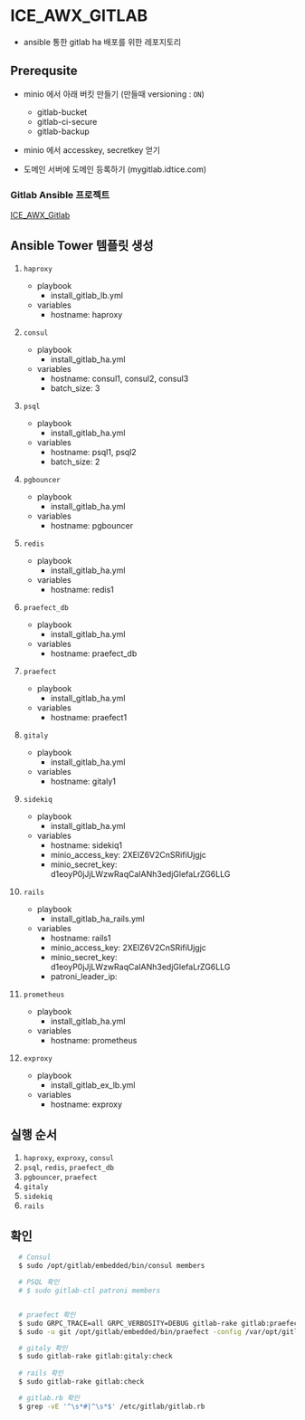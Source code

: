 # ICE_AWX_GITLAB

- ansible 통한 gitlab ha 배포를 위한 레포지토리

## Prerequsite

- minio 에서 아래 버킷 만들기 (만들때 versioning : `ON`)
  - gitlab-bucket
  - gitlab-ci-secure
  - gitlab-backup

- minio 에서 accesskey, secretkey 얻기

- 도메인 서버에 도메인 등록하기 (mygitlab.idtice.com)

### Gitlab Ansible 프로젝트

[ICE_AWX_Gitlab](https://github.com/iceTeamRepo/ICE_AWX_Gitlab.git)

## Ansible Tower 템플릿 생성

1. `haproxy`
   - playbook
     - install_gitlab_lb.yml
   - variables
     - hostname: haproxy

2. `consul`
   - playbook
     - install_gitlab_ha.yml
   - variables
     - hostname: consul1, consul2, consul3
     - batch_size: 3

3. `psql`
   - playbook
     - install_gitlab_ha.yml
   - variables
     - hostname: psql1, psql2
     - batch_size: 2

4. `pgbouncer`
   - playbook
     - install_gitlab_ha.yml
   - variables
     - hostname: pgbouncer

5. `redis`
   - playbook
     - install_gitlab_ha.yml
   - variables
     - hostname: redis1

4. `praefect_db`
   - playbook
     - install_gitlab_ha.yml
   - variables
     - hostname: praefect_db

5. `praefect`
   - playbook
     - install_gitlab_ha.yml
   - variables
     - hostname: praefect1

6. `gitaly`
   - playbook
     - install_gitlab_ha.yml
   - variables
     - hostname: gitaly1

7. `sidekiq`
   - playbook
     - install_gitlab_ha.yml
   - variables
     - hostname: sidekiq1
     - minio_access_key: 2XElZ6V2CnSRifiUjgjc
     - minio_secret_key: d1eoyP0jJjLWzwRaqCaIANh3edjGlefaLrZG6LLG

8.  `rails`
    - playbook
      - install_gitlab_ha_rails.yml
    - variables
      - hostname: rails1
      - minio_access_key: 2XElZ6V2CnSRifiUjgjc
      - minio_secret_key: d1eoyP0jJjLWzwRaqCaIANh3edjGlefaLrZG6LLG
      - patroni_leader_ip: <patroni leader ip>

9.  `prometheus`
    - playbook
      - install_gitlab_ha.yml
    - variables
      - hostname: prometheus

10. `exproxy`
    - playbook
      - install_gitlab_ex_lb.yml
    - variables
      - hostname: exproxy

## 실행 순서

 1. `haproxy`, `exproxy`, `consul`
 2. `psql`, `redis`, `praefect_db`
 3. `pgbouncer`, `praefect`
 4. `gitaly`
 5. `sidekiq`
 6. `rails`


## 확인

 
  ```bash
    # Consul
    $ sudo /opt/gitlab/embedded/bin/consul members

    # PSQL 확인
    # $ sudo gitlab-ctl patroni members

  
    # praefect 확인 
    $ sudo GRPC_TRACE=all GRPC_VERBOSITY=DEBUG gitlab-rake gitlab:praefect:check
    $ sudo -u git /opt/gitlab/embedded/bin/praefect -config /var/opt/gitlab/praefect/config.toml sql-ping

    # gitaly 확인
    $ sudo gitlab-rake gitlab:gitaly:check 
    
    # rails 확인
    $ sudo gitlab-rake gitlab:check

    # gitlab.rb 확인
    $ grep -vE '^\s*#|^\s*$' /etc/gitlab/gitlab.rb
  ```